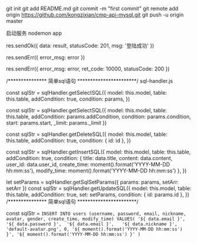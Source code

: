 git init
git add README.md
git commit -m "first commit"
git remote add origin https://github.com/kongzixian/cmp-api-mysql.git
git push -u origin master

启动服务
nodemon app

<!-- 成功返回 -->
  res.sendOk({
    data: result,
    statusCode: 201,
    msg: '登陆成功'
  })

<!-- 失败返回 -->
  res.sendErr({
    error_msg: error
  })

  res.sendErr({
    error_msg: error,
    ret_code: 10000,
    statusCode: 200
  })

/*************** 简单sql语句 ***********************/
  sql-handler.js
  <!-- 查询 -->
  const sqlStr = sqlHandler.getSelectSQL({
    model: this.model,
    table: this.table,
    addCondition: true,
    condition: params,
  })
  <!-- 分页 -->
  const sqlStr = sqlHandler.getSelectSQL({
    model: this.model,
    table: this.table,
    addCondition: params.addCondition,
    condition: params.condition,
    start: params.start,
    _limit: params._limit
  })

  <!-- 删除 -->
  const sqlStr = sqlHandler.getDeleteSQL({
    model: this.model,
    table: this.table,
    addCondition: true,
    condition: {
      id: id
    },
  })

  <!-- 插入 -->
  const sqlStr = sqlHandler.getInsertSQL({
    model: this.model,
    table: this.table,
    addCondition: true,
    condition: {
      title: data.title,
      content: data.content,
      user_id: data.user_id,
      create_time: moment().format('YYYY-MM-DD hh:mm:ss'),
      modify_time: moment().format('YYYY-MM-DD hh:mm:ss')
    },
  })

  <!-- 更新 -->
  let setParams = sqlHandler.getSqlSetParams({
    params: params,
    setArr: setArr
  })
  const sqlStr = sqlHandler.getUpdateSQL({
    model: this.model,
    table: this.table,
    addCondition: true,
    set: setParams,
    condition: {
      id: params.id
    },
  })
/*************** 简单sql语句 ***********************/

const sqlStr = `
  INSERT INTO users (username, password, email, nickname, avatar, gender, create_time, modify_time) VALUES(
     '${ data.email }', 
     '${ data.password }', 
     '${ data.email }',  
     '${ data.nickname }',
     'default-avatar.png',
     0,
     '${ moment().format('YYYY-MM-DD hh:mm:ss') }',
     '${ moment().format('YYYY-MM-DD hh:mm:ss') }'
     )
`